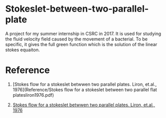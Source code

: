 # Stokeslet-between-two-parallel-plate

A project for my summer internship in CSRC in 2017. It is used for studying the fluid velocity field caused by the movement of a bacterial. To be specific, it gives the full green function which is the solution of the linear stokes equaiton. 

# Reference

1. [Stokes flow for a stokeslet betwwen two parallel plates. Liron, et.al., 1976](Reference/Stokes flow for a stokeslet between two parallel flat platesliron1976.pdf)

2. [Stokes flow for a stokeslet betwwen two parallel plates. Liron, et.al., 1976](https://link.springer.com/article/10.1007/BF01535565)
